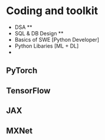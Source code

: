 # Coding and toolkit

- DSA **
- SQL & DB Design **
- Basics of SWE [Python Developer]
- Python Libaries [ML + DL]
- 
## PyTorch

## TensorFlow

## JAX

## MXNet




